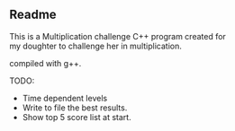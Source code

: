 ## Readme

This is a Multiplication challenge C++ program created for  
my doughter to challenge her in multiplication.

compiled with g++.

TODO:  
* Time dependent levels
* Write to file the best results.
* Show top 5 score list at start.